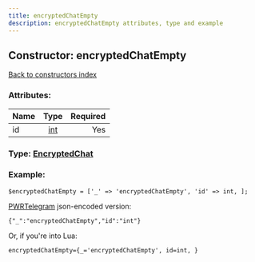 ```yaml
---
title: encryptedChatEmpty
description: encryptedChatEmpty attributes, type and example
---
```

## Constructor: encryptedChatEmpty  
[Back to constructors index](index.md)



### Attributes:

| Name     |    Type       | Required |
|----------|:-------------:|---------:|
|id|[int](../types/int.md) | Yes|



### Type: [EncryptedChat](../types/EncryptedChat.md)


### Example:

```
$encryptedChatEmpty = ['_' => 'encryptedChatEmpty', 'id' => int, ];
```  

[PWRTelegram](https://pwrtelegram.xyz) json-encoded version:

```
{"_":"encryptedChatEmpty","id":"int"}
```


Or, if you're into Lua:  


```
encryptedChatEmpty={_='encryptedChatEmpty', id=int, }

```


